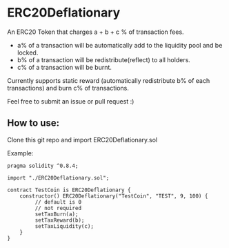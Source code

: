 # ERC20Deflationary

An ERC20 Token that charges a + b + c % of transaction fees. 
- a% of a transaction will be automatically add to the liquidity pool and be locked.
- b% of a transaction will be redistribute(reflect) to all holders. 
- c% of a transaction will be burnt.


Currently supports static reward (automatically redistribute b% of each transactions) and burn c% of transactions.

Feel free to submit an issue or pull request :)


## How to use:

Clone this git repo and import ERC20Deflationary.sol

Example:

```
pragma solidity ^0.8.4;

import "./ERC20Deflationary.sol";

contract TestCoin is ERC20Deflationary {
    constructor() ERC20Deflationary("TestCoin", "TEST", 9, 100) {
         // default is 0
         // not required
         setTaxBurn(a);
         setTaxReward(b);
         setTaxLiquidity(c);
    }
}
```
